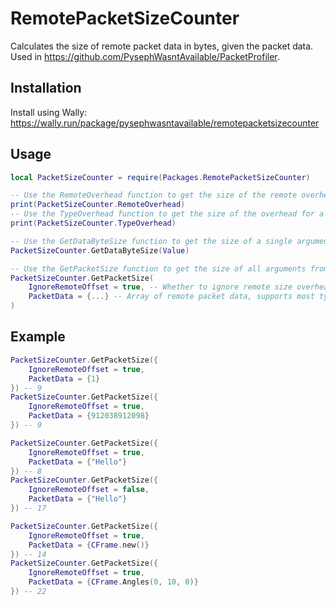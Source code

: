 # RemotePacketSizeCounter
Calculates the size of remote packet data in bytes, given the packet data.
Used in https://github.com/PysephWasntAvailable/PacketProfiler.

## Installation
Install using Wally:
https://wally.run/package/pysephwasntavailable/remotepacketsizecounter

## Usage
```lua
local PacketSizeCounter = require(Packages.RemotePacketSizeCounter)

-- Use the RemoteOverhead function to get the size of the remote overhead
print(PacketSizeCounter.RemoteOverhead)
-- Use the TypeOverhead function to get the size of the overhead for a single data type
print(PacketSizeCounter.TypeOverhead)

-- Use the GetDataByteSize function to get the size of a single argument from a remote
PacketSizeCounter.GetDataByteSize(Value)

-- Use the GetPacketSize function to get the size of all arguments from a remote
PacketSizeCounter.GetPacketSize(
	IgnoreRemoteOffset = true, -- Whether to ignore remote size overhead
	PacketData = {...} -- Array of remote packet data, supports most types
)
```

## Example
```lua
PacketSizeCounter.GetPacketSize({
	IgnoreRemoteOffset = true,
	PacketData = {1}
}) -- 9
PacketSizeCounter.GetPacketSize({
	IgnoreRemoteOffset = true,
	PacketData = {912038912098}
}) -- 9

PacketSizeCounter.GetPacketSize({
	IgnoreRemoteOffset = true,
	PacketData = {"Hello"}
}) -- 8
PacketSizeCounter.GetPacketSize({
	IgnoreRemoteOffset = false,
	PacketData = {"Hello"}
}) -- 17

PacketSizeCounter.GetPacketSize({
	IgnoreRemoteOffset = true,
	PacketData = {CFrame.new()}
}) -- 14
PacketSizeCounter.GetPacketSize({
	IgnoreRemoteOffset = true,
	PacketData = {CFrame.Angles(0, 10, 0)}
}) -- 22
```